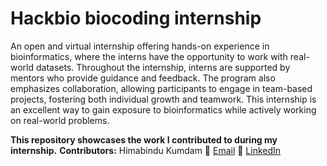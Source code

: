 # Hackbio biocoding internship
An open and virtual internship offering hands-on experience in bioinformatics, where the interns have the opportunity to work with real-world datasets. Throughout the internship, interns are supported by mentors who provide guidance and feedback. The program also emphasizes collaboration, allowing participants to engage in team-based projects, fostering both individual growth and teamwork. This internship is an excellent way to gain exposure to bioinformatics while actively working on real-world problems.

**This repository showcases the work I contributed to during my internship.**
**Contributors:**
Himabindu Kumdam
📧 [Email](mailto:khbiitm@gmail.com)
🔗 [LinkedIn](https://www.linkedin.com/in/himabindu-kumdam-88b2152b/)
  
